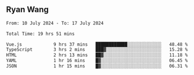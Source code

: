 ## Ryan Wang

<!--START_SECTION:waka-->

```txt
From: 10 July 2024 - To: 17 July 2024

Total Time: 19 hrs 51 mins

Vue.js            9 hrs 37 mins   ████████████░░░░░░░░░░░░░   48.48 %
TypeScript        3 hrs 2 mins    ███▓░░░░░░░░░░░░░░░░░░░░░   15.28 %
HTML              2 hrs 13 mins   ██▓░░░░░░░░░░░░░░░░░░░░░░   11.18 %
YAML              1 hr 16 mins    █▓░░░░░░░░░░░░░░░░░░░░░░░   06.45 %
JSON              1 hr 15 mins    █▓░░░░░░░░░░░░░░░░░░░░░░░   06.31 %
```

<!--END_SECTION:waka-->
